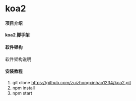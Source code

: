 # koa2

#### 项目介绍
**koa2 脚手架**

#### 软件架构
软件架构说明


#### 安装教程

1. git clone https://github.com/zuizhongxinhao1234/koa2.git
2. npm install
3. npm start


